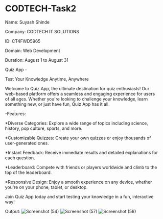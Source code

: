# CODTECH-Task2

Name: Suyash Shinde

Company: CODTECH IT SOLUTIONS

ID: CT4FWD5965

Domain: Web Development

Duration: August 1 to August 31

Quiz App - 

Test Your Knowledge Anytime, Anywhere

Welcome to Quiz App, the ultimate destination for quiz enthusiasts! Our web-based platform offers a seamless and engaging experience for users of all ages. Whether you're looking to challenge your knowledge, learn something new, or just have fun, Quiz App has it all.

-Features:

*Diverse Categories: Explore a wide range of topics including science, history, pop culture, sports, and more.

*Customizable Quizzes: Create your own quizzes or enjoy thousands of user-generated ones.

*Instant Feedback: Receive immediate results and detailed explanations for each question.

*Leaderboard: Compete with friends or players worldwide and climb to the top of the leaderboard.

*Responsive Design: Enjoy a smooth experience on any device, whether you're on your phone, tablet, or desktop.

Join Quiz App today and start testing your knowledge in a fun, interactive way!

Output:
![Screenshot (54)](https://github.com/user-attachments/assets/a7b65269-c743-4020-b594-076df69b48b4)
![Screenshot (57)](https://github.com/user-attachments/assets/511f261b-5044-4cd8-834c-2e131c63cc89)
![Screenshot (58)](https://github.com/user-attachments/assets/e72878e7-f522-4363-be77-82abf2f9c358)
